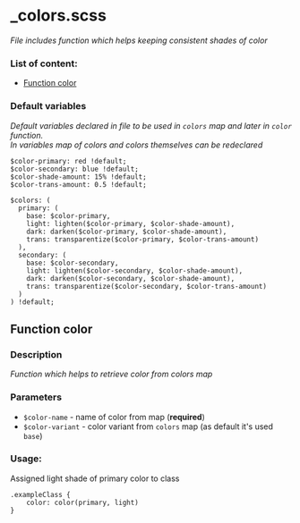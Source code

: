 # _colors.scss
_File includes function which helps keeping consistent shades of color_

### List of content:

- [Function color](#function-color)


### Default variables
_Default variables declared in file to be used in ```colors``` map and later in ```color``` function.<br />
In variables map of colors and colors themselves can be redeclared_

```
$color-primary: red !default;
$color-secondary: blue !default;
$color-shade-amount: 15% !default;
$color-trans-amount: 0.5 !default;

$colors: (
  primary: (
    base: $color-primary,
    light: lighten($color-primary, $color-shade-amount),
    dark: darken($color-primary, $color-shade-amount),
    trans: transparentize($color-primary, $color-trans-amount)
  ),
  secondary: (
    base: $color-secondary,
    light: lighten($color-secondary, $color-shade-amount),
    dark: darken($color-secondary, $color-shade-amount),
    trans: transparentize($color-secondary, $color-trans-amount)
  )
) !default;
```

## Function color

### Description
_Function which helps to retrieve color from colors map_

### Parameters
- `$color-name` - name of color from map (**required**)
- `$color-variant` - color variant from ```colors``` map (as default it's used ```base```)

### Usage: 
Assigned light shade of primary color to class

```
.exampleClass {
    color: color(primary, light)
}
```
